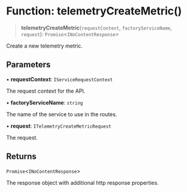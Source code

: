 # Function: telemetryCreateMetric()

> **telemetryCreateMetric**(`requestContext`, `factoryServiceName`, `request`): `Promise`\<`INoContentResponse`\>

Create a new telemetry metric.

## Parameters

• **requestContext**: `IServiceRequestContext`

The request context for the API.

• **factoryServiceName**: `string`

The name of the service to use in the routes.

• **request**: `ITelemetryCreateMetricRequest`

The request.

## Returns

`Promise`\<`INoContentResponse`\>

The response object with additional http response properties.

